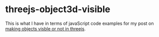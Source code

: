 # threejs-object3d-visible 

This is what I have in terms of javaScript code examples for my post on [making objects visble or not in threejs](https://dustinpfister.github.io/2021/05/24/threejs-object3d-visible/).